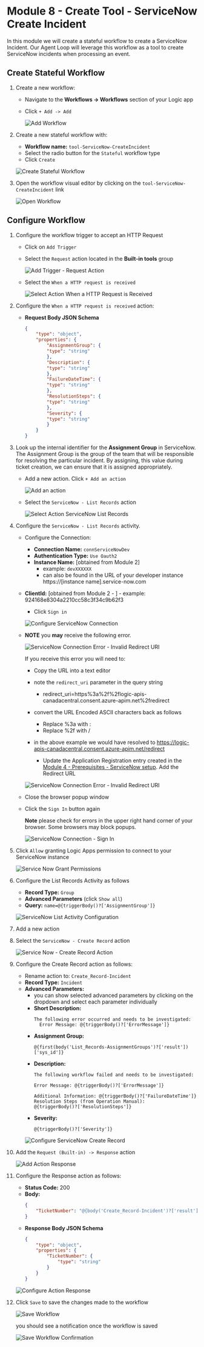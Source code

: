 # Module 8 - Create Tool - ServiceNow Create Incident
In this module we will create a stateful workflow to create a ServiceNow Incident. Our Agent Loop will leverage this workflow as a tool to create ServiceNow incidents when processing an event.


## Create Stateful Workflow

1. Create a new workflow:

    - Navigate to the  **Workflows -> Workflows**  section of your Logic app
    - Click `+ Add -> Add`

        ![Add Workflow](./images/08_01_create_new_workflow.png "add workflow")

2. Create a new stateful workflow with:
    
    - **Workflow name:** `tool-ServiceNow-CreateIncident`
    - Select the radio button for the `Stateful` workflow type
    - Click `Create`

    ![Create Stateful Workflow](./images/08_02_create_new_stateful_workflow.png "create new stateful workflow")

3. Open the workflow visual editor by clicking on the `tool-ServiceNow-CreateIncident` link

    ![Open Workflow](./images/08_03_open_workflow_tool_create_service_now_incident.png "Open Workflow" )

## Configure Workflow
1. Configure the workflow trigger to accept an HTTP Request
    - Click on `Add Trigger`
    - Select the `Request` action located in the **Built-in tools** group

        ![Add Trigger - Request Action](./images/08_04_add_action_when_a_http_request_is_received.png "add trigger request action")
        
    - Select the `When a HTTP request is received`

        ![Select Action When a HTTP Request is Received](./images/08_05_add_trigger_request_action.png "select when a HTTP request is received")

1. Configure the `When a HTTP request is received` action:
    - **Request Body JSON Schema**
        ```JSON
        {
            "type": "object",
            "properties": {
                "AssignmentGroup": {
                "type": "string"
                },
                "Description": {
                "type": "string"
                },
                "FailureDateTime": {
                "type": "string"
                },
                "ResolutionSteps": {
                "type": "string"
                },
                "Severity": {
                "type": "string"
                }
            }
        } 
       ```

1. Look up the internal identifier for the **Assignment Group** in ServiceNow. The Assignment Group is the group of the team that will be responsible for resolving the particular incident. By assigning, this value during ticket creation, we can ensure that it is assigned appropriately.

    - Add a new action. Click `+ Add an action`

        ![Add an action](./images/08_07_add_a_action.png "add a action")

    - Select the `ServiceNow - List Records` action

        ![Select Action ServiceNow List Records](./images/08_08_action_servicenow_list_records.png "servicenow list records")

1. Configure the `ServiceNow - List Records` activity. 

    - Configure the Connection:
        - **Connection Name:** `connServiceNowDev`
        - **Authentication Type:** `Use Oauth2`
        - **Instance Name:**  [obtained from Module 2]
            - example: `devXXXXXX` 
            - can also be found in the URL of your developer instance https://[instance name].service-now.com
    - **ClientId:**  [obtained from Module 2 - ]
            - example: 924168e8304a2210cc58c3f34c9b62f3
        - Click `Sign in` 

        ![Configure ServiceNow Connection](./images//08_09_servicenow_connection_configuration.png)

    - **NOTE** you **may** receive the following error. 

        ![ServiceNow Connection Error - Invalid Redirect URI](./images/08_10_servicenow_connection_error_invalid_redirect_uri.png "servicenow connection error invalid redirect uri")

        If you receive this error you will need to:
        - Copy the URL into a text editor
        - note the `redirect_uri` parameter in the query string  
            - redirect_uri=https%3a%2f%2flogic-apis-canadacentral.consent.azure-apim.net%2fredirect
        - convert the URL Encoded ASCII characters back as follows
            - Replace %3a with :
            - Replace %2f with /
        - in the above example we would have resolved to https://logic-apis-canadacentral.consent.azure-apim.net/redirect 

            - Update the Application Registration entry created in the [Module 4 - Prerequisites - ServiceNow setup](04_servicenow_dev_sandbox.md).
        Add the Redirect URL

        ![ServiceNow Connection Error - Invalid Redirect URI](./images/08_10_servicenow_connection_error_invalid_redirect_uri.png "servicenow connection error invalid redirect uri")

    - Close the browser popup window

    - Click the `Sign In` button  again 
        
        **Note** please check for errors in the upper right hand corner of your browser. Some browsers may block popups.
    
        ![ServiceNow Connection - Sign In](./images/08_11_servicenow_connection_sign_in_after_error.png "service now connection sign in")
    
1. Click `Allow` granting Logic Apps permission to connect to your ServiceNow instance 

    ![Service Now Grant Permissions](./images/08_12_servicenow_connection_all_permissions.png "service now grant permissions")

1. Configure the List Records Activity as follows
    - **Record Type:** `Group`
    - **Advanced Parameters** (click `Show all`)
    - **Query:** `name=@{triggerBody()?['AssignmentGroup']}`

    ![ServiceNow List Activity Configuration](./images/08_14_servicenow_list_records_configuraiton.png "servicenow list records configuration")

1. Add a new action

1. Select the `ServiceNow - Create Record` action

    ![Service Now - Create Record Action](./images/08_15_add_an_action_servicenow_create_item.png "servicenow create record action")

1. Configure the Create Record action as follows:
    - Rename action to: `Create_Record-Incident`
    - **Record Type:** `Incident`
    - **Advanced Parameters:**
        - you can show selected advanced parameters by clicking on the dropdown and select each parameter individually
        - **Short Description:**
            ```
            The following error occurred and needs to be investigated:
              Error Message: @{triggerBody()?['ErrorMessage']} 
            ```
        - **Assignment Group:** 
            ```
            @{first(body('List_Records-AssignmentGroups')?['result'])['sys_id']}
            ```
        - **Description:** 
            ```
            The following workflow failed and needs to be investigated:

            Error Message: @{triggerBody()?['ErrorMessage']}

            Additional Information: @{triggerBody()?['FailureDateTime']}
            Resolution Steps (from Operation Manual):
            @{triggerBody()?['ResolutionSteps']}
            ```
        - **Severity:** 
            ```
            @{triggerBody()?['Severity']}
            ```
        ![Configure ServiceNow Create Record](./images/08_16_configure_servicenow_create_record.png "configure servicenow create record")

1. Add the `Request (Built-in) -> Response` action

    ![Add Action Response](./images/08_17_add_action_response.png "Add action response")

1. Configure the Response action as follows:
    - **Status Code:** 200
    - **Body:**
        ```JSON
        {
            "TicketNumber": "@{body('Create_Record-Incident')?['result']?['number']}"
        }
        ```
    - **Response Body JSON Schema**
        ```JSON
        {
            "type": "object",
            "properties": {
                "TicketNumber": {
                    "type": "string"
                }
            }
        }
        ```
    
    ![Configure Action Response](./images/08_18_configure_action_response.png)

1. Click `Save` to save the changes made to the workflow

    ![Save Workflow](./images/08_19_save_worklow_tool_service_now_create_incident.png "save workflow")

    you should see a notification once the workflow is saved

    ![Save Workflow Confirmation](./images/08_20_save_worklow_confirmation.png "save workflow confirmation")



